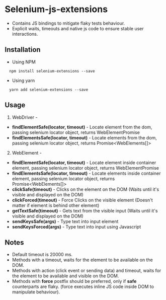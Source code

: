 # Selenium-js-extensions
- Contains JS bindings to mitigate flaky tests behaviour.
- Explicit waits, timeouts and native js code to ensure stable user interactions.

## Installation

- Using NPM
```shell script 
  npm install selenium-extensions --save  
```

- Using yarn
```shell script
  yarn add selenium-extensions --save
```

## Usage

1. WebDriver -  
- **findElementSafe(locator, timeout)** - Locate element from the dom, passing selenium locator object, returns WebElementPromise 
- **findElementsSafe(locator, timeout)** - Locate elements from the dom, passing selenium locator object, returns Promise<WebElements[]>

2. WebElement - 
- **findElementSafe(locator, timeout)** - Locate element inside container element, passing selenium locator object, returns WebElementPromise
- **findElementsSafe(locator, timeout)** - Locate elements inside container element, passing selenium locator object, returns Promise<WebElements[]>
- **clickSafe(timeout)** - Clicks on the element on the DOM (Waits until it's visible and displayed on the DOM) 
- **clickForced(timeout)** - Force Clicks on the visible element (Doesn't matter if element is behind other element)
- **getTextSafe(timeout)** - Gets text from the visible input (Waits until it's visible and displayed on the DOM)
- **sendKeysSafe(args)** - Type text into input element
- **sendKeysForced(args)** - Type text into input using Javascript

## Notes
* Default timeout is 20000 ms.
* Methods with a timeout, waits for the element to be available on the DOM.
* Methods with action (click event or sending data) and timeout, waits for the element to be available and visible on the DOM.
* Methods with **force** postfix should be preferred, only if **safe** counterparts are flaky. (force executes inline JS code inside DOM to manipulate behaviour).

